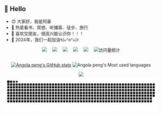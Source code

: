 ##  👋 Hello

- 😊 大家好，我是阿豪
- 🌱 热爱看书、冥想、听播客、徒步、旅行
- 👯 喜欢交朋友，很高兴能认识你！！！
- 👑 2024年，我们一起加油٩(๑^o^๑)۶


<div align="center">
  <!-- profile logo 个人资料徽标 -->
  <div>
    <a><img src="https://img.shields.io/badge/%E9%9D%A0%E5%A4%A9%E5%90%83%E9%A5%AD%E8%87%AA%E7%94%B1%E4%BA%BA-green"/></a>&emsp;
    <a><img src="https://img.shields.io/badge/%E5%BC%80%E6%BA%90%E7%88%B1%E5%A5%BD%E8%80%85-blue"/></a>&emsp;
    <a><img src="https://img.shields.io/badge/%E6%95%B0%E5%AD%97%E6%B8%B8%E6%B0%91-red"/></a>&emsp;
    <a href=""><img src="https://img.shields.io/badge/WeChat-微信-07c160" /></a>&emsp;
    <a href=""><img src="https://img.shields.io/badge/Zhihu-知乎-blue" /></a>&emsp;
    <!-- visitor statistics logo 访问量统计徽标 -->
    <img src="https://komarev.com/ghpvc/?username=Nolan-Kuang&label=Views&color=0e75b6&style=flat" alt="访问量统计" />
  </div>
</div>


<!-- for beauty 留个空行好看点 -->
  <div>&nbsp;</div>

<div align="center">

<!-- github 贡献总览图 -->
[![Angola peng's GitHub stats](https://github-readme-stats.vercel.app/api?username=Nolan-Kuang&show_icons=true&theme=tokyonight)](https://github.com/anuraghazra/github-readme-stats)
![Angola peng's Most used languages](https://github-readme-stats.vercel.app/api/top-langs/?username=Nolan-Kuang&layout=compact&hide_border=true&langs_count=10)

<!-- GitHub 奖杯🏆 -->
<div><img src="https://github-profile-trophy.vercel.app/?username=Nolan-Kuang&theme=gruvbox&row=1&column=7&no-frame=true&no-bg=true" /><br/></div>

<!-- Snake Code Contribution Map 贪吃蛇代码贡献图 -->
<picture>
  <source media="(prefers-color-scheme: dark)" srcset="https://raw.githubusercontent.com/Nolan-Kuang/Nolan-Kuang/output/github-contribution-grid-snake-dark.svg">
  <source media="(prefers-color-scheme: light)" srcset="https://raw.githubusercontent.com/Nolan-Kuang/Nolan-Kuang/output/github-contribution-grid-snake.svg">
  <img alt="github contribution grid snake animation" src="https://raw.githubusercontent.com/Nolan-Kuang/Nolan-Kuang/output/github-contribution-grid-snake.svg">
</picture>

</div>


<!--
**Nolan-Kuang/Nolan-Kuang** is a ✨ _special_ ✨ repository because its `README.md` (this file) appears on your GitHub profile.

Here are some ideas to get you started:

- 🔭 I’m currently working on ...
- 🌱 I’m currently learning ...
- 👯 I’m looking to collaborate on ...
- 🤔 I’m looking for help with ...
- 💬 Ask me about ...
- 📫 How to reach me: ...
- 😄 Pronouns: ...
- ⚡ Fun fact: ...
-->
